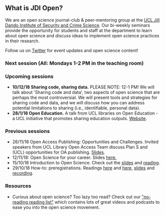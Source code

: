 ## What is JDI Open?

We are an open science journal-club & peer-mentoring group at the [UCL Jill Dando Institute of Security and Crime Science](http://www.ucl.ac.uk/jill-dando-institute). Our bi-weekly seminars provide the opportunity for students and staff at the department to learn about open science and discuss ideas to implement open science practices in their research.

Follow us on [Twitter](https://twitter.com/JDI_Open) for event updates and open science content! 

### Next session (All: Mondays 1-2 PM in the teaching room)

### Upcoming sessions
- **10/12/18 Sharing code, sharing data.** PLEASE NOTE: 12-1 PM! We will talk about 'Sharing code and data', two aspects of open science that are perhaps the most controversial. We will present tools and strategies for sharing code and data, and we will discuss how you can address potential limitations to sharing (i.e., identifiable, personal data).
- **28/1/18 Open Education.** A talk from UCL libraries on Open Education - a UCL initiative that promotes sharing education outputs. [Website](https://www.ucl.ac.uk/open-education/).

### Previous sessions
- 26/11/18 Open Access Publishing: Opportunities and Challenges. Invited speakers from UCL Library Open Access Team discuss Plan S and (UCL) opportunities for OA publishing. [Slides](jdiopen.github.io/openaccess.ppt).
- 12/11/18: Open Science for your career. Slides [here.](jdiopen.github.io/openscience_dscs_12112018.pptx)
- 15/10/18 Introduction to Open Science. Check out the [slides](jdiopen.github.io/introduction_slides.pptx) and [reading](https://psyarxiv.com/ak6jr).
- 29/10/18 How-to: preregistrations. Readings [here](https://osf.io/2dxu5/) and [here](https://www.sciencedirect.com/science/article/pii/S0022103116301925), [slides](jdiopen.github.io/preregistrations.pptx) and [recording](https://mediacentral.ucl.ac.uk/Player/48885135).
      

### Resources
- Curious about open science? Too lazy too read? Check out our ["no-reading reading list"](https://jdiopen.github.io/noreading.pdf) which contains lots of great videos and podcasts to ease you into the open science movement. 

